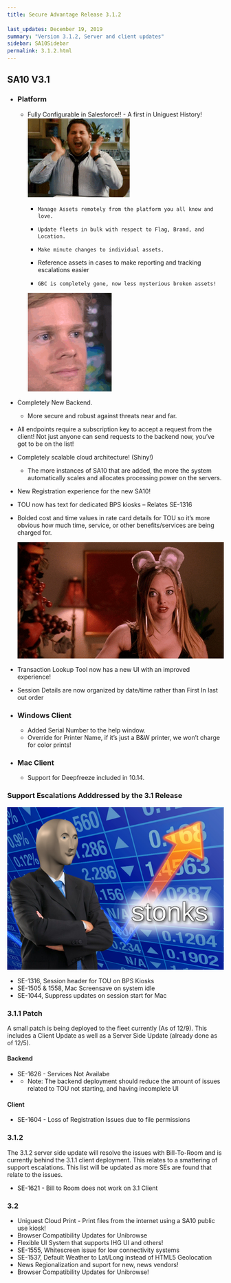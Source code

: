 ```yaml
---
title: Secure Advantage Release 3.1.2

last_updates: December 19, 2019
summary: "Version 3.1.2, Server and client updates"
sidebar: SA10Sidebar
permalink: 3.1.2.html
---
```


## SA10 V3.1
*	### Platform
    *	Fully Configurable in Salesforce!! - A first in Uniguest History!  
        ![Jonah Hill Screaming](JonahHillScreaming.gif)
        *	  Manage Assets remotely from the platform you all know and love.
        *	  Update fleets in bulk with respect to Flag, Brand, and Location.
        *	  Make minute changes to individual assets.
        *   Reference assets in cases to make reporting and tracking escalations easier
        *	  GBC is completely gone, now less mysterious broken assets! 
        
        ![Blink Blink](BlinkBlink.gif)
   *	Completely New Backend.  
         *   More secure and robust against threats near and far.
   *	All endpoints require a subscription key to accept a request from the client! Not just anyone can send requests to the backend now, you’ve got to be on the list!  
   * Completely scalable cloud architecture! (Shiny!) 
        *	The more instances of SA10 that are added, the more the system automatically scales and allocates processing power on the servers.
   *	New Registration experience for the new SA10!
   *	TOU now has text for dedicated BPS kiosks – Relates SE-1316
   *	Bolded cost and time values in rate card details for TOU so it’s more obvious how much time, service, or other benefits/services are being charged for.
         
         ![Duh](Duh!.gif)
   *	Transaction Lookup Tool now has a new UI with an improved experience! 
   * Session Details are now organized by date/time rather than First In last out order  



*	### Windows Client
    *	Added Serial Number to the help window.
    *	Override for Printer Name, if it’s just a B&W printer, we won’t charge for color prints!


*	### Mac Client
    *	Support for Deepfreeze included in 10.14.

### Support Escalations Adddressed by the 3.1 Release
![Stonks](Stonks.png)
* SE-1316, Session header for TOU on BPS Kiosks
* SE-1505 & 1558, Mac Screensave on system idle
* SE-1044, Suppress updates on session start for Mac


### 3.1.1 Patch
A small patch is being deployed to the fleet currently (As of 12/9). This includes a Client Update as well as a Server Side Update (already done as of 12/5).


#### Backend
* SE-1626 - Services Not Availabe
* * Note: The backend deployment should reduce the amount of issues related to TOU not starting, and having incomplete UI

#### Client
* SE-1604 - Loss of Registration Issues due to file permissions 


### 3.1.2
The 3.1.2 server side update will resolve the issues with Bill-To-Room and is currently behind the 3.1.1 client deployment. This relates to a smattering of support escalations. This list will be updated as more SEs are found that relate to the issues. 
* SE-1621 - Bill to Room does not work on 3.1 Client


### 3.2

* Uniguest Cloud Print - Print files from the internet using a SA10 public use kiosk!
* Browser Compatibility Updates for Unibrowse
* Flexible UI System that supports IHG UI and others!
* SE-1555, Whitescreen issue for low connectivity systems
* SE-1537, Default Weather to Lat/Long instead of HTML5 Geolocation
* News Regionalization and suport for new, news vendors!
* Browser Compatibility Updates for Unibrowse!
